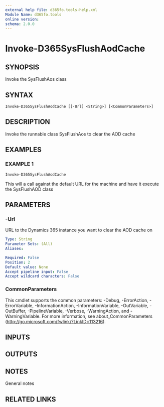 ```yaml
---
external help file: d365fo.tools-help.xml
Module Name: d365fo.tools
online version:
schema: 2.0.0
---
```


# Invoke-D365SysFlushAodCache

## SYNOPSIS
Invoke the SysFlushAos class

## SYNTAX

```
Invoke-D365SysFlushAodCache [[-Url] <String>] [<CommonParameters>]
```

## DESCRIPTION
Invoke the runnable class SysFlushAos to clear the AOD cache

## EXAMPLES

### EXAMPLE 1
```
Invoke-D365SysFlushAodCache
```

This will a call against the default URL for the machine and
have it execute the SysFlushAOD class

## PARAMETERS

### -Url
URL to the Dynamics 365 instance you want to clear the AOD cache on

```yaml
Type: String
Parameter Sets: (All)
Aliases:

Required: False
Position: 2
Default value: None
Accept pipeline input: False
Accept wildcard characters: False
```

### CommonParameters
This cmdlet supports the common parameters: -Debug, -ErrorAction, -ErrorVariable, -InformationAction, -InformationVariable, -OutVariable, -OutBuffer, -PipelineVariable, -Verbose, -WarningAction, and -WarningVariable.
For more information, see about_CommonParameters (http://go.microsoft.com/fwlink/?LinkID=113216).

## INPUTS

## OUTPUTS

## NOTES
General notes

## RELATED LINKS
